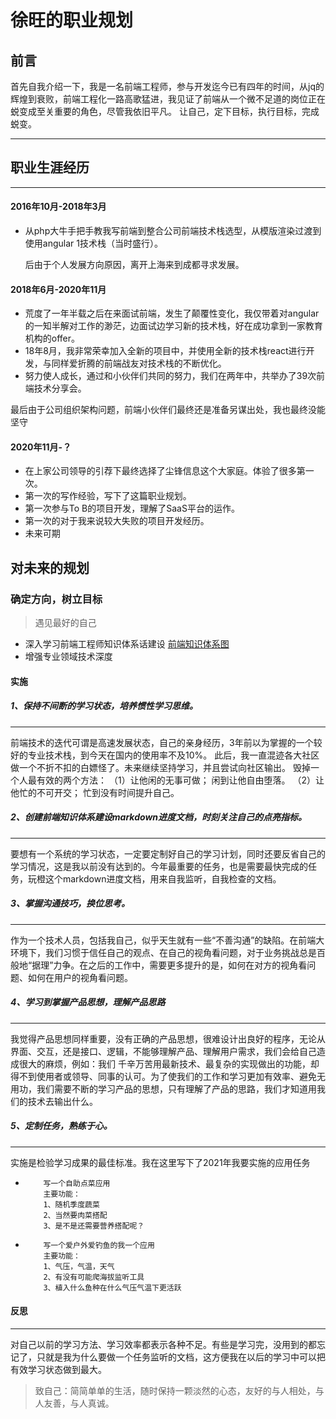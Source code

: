# 徐旺的职业规划
## 前言
首先自我介绍一下，我是一名前端工程师，参与开发迄今已有四年的时间，从jq的辉煌到衰败，前端工程化一路高歌猛进，我见证了前端从一个微不足道的岗位正在蜕变成至关重要的角色，尽管我依旧平凡。
        让自己，定下目标，执行目标，完成蜕变。
***
## 职业生涯经历
***
#### 2016年10月-2018年3月  
* 从php大牛手把手教我写前端到整合公司前端技术栈选型，从模版渲染过渡到使用angular 1技术栈（当时盛行）。

  后由于个人发展方向原因，离开上海来到成都寻求发展。  
#### 2018年6月-2020年11月  
* 荒度了一年半载之后在来面试前端，发生了颠覆性变化，我仅带着对angular的一知半解对工作的渺茫，边面试边学习新的技术栈，好在成功拿到一家教育机构的offer。  
* 18年8月，我非常荣幸加入全新的项目中，并使用全新的技术栈react进行开发，与同样爱折腾的前端战友对技术栈的不断优化。  
* 努力使人成长，通过和小伙伴们共同的努力，我们在两年中，共举办了39次前端技术分享会。

最后由于公司组织架构问题，前端小伙伴们最终还是准备另谋出处，我也最终没能坚守
#### 2020年11月-？
* 在上家公司领导的引荐下最终选择了尘锋信息这个大家庭。体验了很多第一次。  
* 第一次的写作经验，写下了这篇职业规划。  
* 第一次参与To B的项目开发，理解了SaaS平台的运作。  
* 第一次的对于我来说较大失败的项目开发经历。  
* 未来可期

## 对未来的规划
### 确定方向，树立目标
> 遇见最好的自己
* 深入学习前端工程师知识体系话建设
[前端知识体系图](./red.png) 
* 增强专业领域技术深度
#### 实施
##### 1、保持不间断的学习状态，培养惯性学习思维。  
***
前端技术的迭代可谓是高速发展状态，自己的亲身经历，3年前以为掌握的一个较好的专业技术栈，到今天在国内的使用率不及10%。
此后，我一直混迹各大社区做一个不折不扣的白嫖怪了。未来继续坚持学习，并且尝试向社区输出。
毁掉一个人最有效的两个方法：
（1）让他闲的无事可做； 闲到让他自由堕落。
（2）让他忙的不可开交； 忙到没有时间提升自己。
##### 2、创建前端知识体系建设markdown进度文档，时刻关注自己的点亮指标。
***
要想有一个系统的学习状态，一定要定制好自己的学习计划，同时还要反省自己的学习情况，这是我以前没有达到的。今年最重要的任务，也是需要最快完成的任务，玩橙这个markdown进度文档，用来自我监听，自我检查的文档。
##### 3、掌握沟通技巧，换位思考。
***
作为一个技术人员，包括我自己，似乎天生就有一些“不善沟通”的缺陷。在前端大环境下，我们习惯于信任自己的观点、在自己的视角看问题，对于业务挑战总是百般地“据理”力争。在之后的工作中，需要更多提升的是，如何在对方的视角看问题、如何在用户的视角看问题。
##### 4、学习到掌握产品思想，理解产品思路
***
我觉得产品思想同样重要，没有正确的产品思想，很难设计出良好的程序，无论从界面、交互，还是接口、逻辑，不能够理解产品、理解用户需求，我们会给自己造成很大的麻烦，例如：我们 千辛万苦用最新技术、最复杂的实现做出的功能，却得不到使用者或领导、同事的认可。为了使我们的工作和学习更加有效率、避免无用功，我们需要不断的学习产品的思想，只有理解了产品的思路，我们才知道用我们的技术去输出什么。
##### 5、定制任务，熟练于心。
***
实施是检验学习成果的最佳标准。我在这里写下了2021年我要实施的应用任务

*         写一个自助点菜应用
          主要功能：
          1、随机季度蔬菜
          2、当然要肉菜搭配
          3、是不是还需要营养搭配呢？

*         写一个爱户外爱钓鱼的我一个应用
          主要功能：
          1、气压，气温，天气
          2、有没有可能爬海拔监听工具
          3、植入什么鱼种在什么气压气温下更活跃
#### 反思
***
对自己以前的学习方法、学习效率都表示各种不足。有些是学习完，没用到的都忘记了，只就是我为什么要做一个任务监听的文档，这方便我在以后的学习中可以把有效学习状态做到最大。

> 致自己：简简单单的生活，随时保持一颗淡然的心态，友好的与人相处，与人友善，与人真诚。
